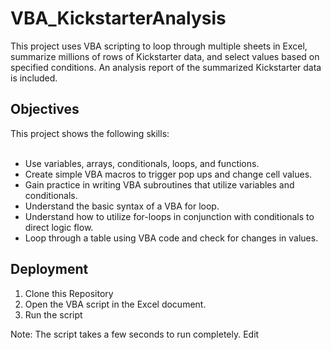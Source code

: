 # VBA_KickstarterAnalysis
This project uses VBA scripting to loop through multiple sheets in Excel, summarize millions of rows of Kickstarter data, and select values based on specified conditions.  An analysis report of the summarized Kickstarter data is included.

## Objectives
This project shows the following skills:<br><br>
* Use variables, arrays, conditionals, loops, and functions.<br>
* Create simple VBA macros to trigger pop ups and change cell values.<br>
* Gain practice in writing VBA subroutines that utilize variables and conditionals.<br>
* Understand the basic syntax of a VBA for loop.<br>
* Understand how to utilize for-loops in conjunction with conditionals to direct logic flow.<br>
* Loop through a table using VBA code and check for changes in values.<br>

## Deployment
1. Clone this Repository
2. Open the VBA script in the Excel document.
3. Run the script

Note:  The script takes a few seconds to run completely.  Edit